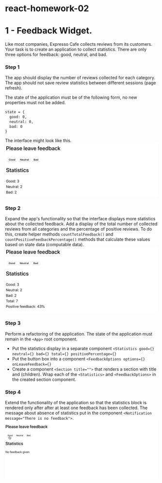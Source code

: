 # react-homework-02

# 1 - Feedback Widget.

Like most companies, Expresso Cafe collects reviews from its customers. Your task is to create an application to collect statistics. There are only three options for feedback: good, neutral, and bad.

### Step 1

The app should display the number of reviews collected for each category. The app should not save review statistics between different sessions (page refresh).

The state of the application must be of the following form, no new properties must not be added.

```
state = {
  good: 0,
  neutral: 0,
  bad: 0
}
```

The interface might look like this.
![step1](images/step-1.png)

### Step 2

Expand the app's functionality so that the interface displays more
statistics about the collected feedback. Add a display of the total number of collected
reviews from all categories and the percentage of positive reviews. To do this, create
helper methods `countTotalFeedback()` and
`countPositiveFeedbackPercentage()` methods that calculate these values based on
state data (computable data).
![step2](images/step-2.png)

### Step 3

Perform a refactoring of the application. The state of the application must remain in the
`<App>` root component.

- Put the statistics display in a separate component
  `<Statistics good={} neutral={} bad={} total={} positivePercentage={}`
- Put the button box into a component
  `<FeedbackOptions options={} onLeaveFeedback={}`
- Create a component `<Section title="">` that renders a section with title and
  (children). Wrap each of the `<Statistics>` and `<FeedbackOptions>` in the
  created section component.

### Step 4

Extend the functionality of the application so that the statistics block is rendered only after
after at least one feedback has been collected. The message about absence of statistics
put in the component `<Notification message="There is no feedback">`.
![preview](images/preview.gif)
